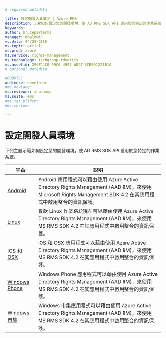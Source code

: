 ```yaml
---
# required metadata

title: 設定開發人員環境 | Azure RMS
description: 示範如何設定您的開發環境，使 AD RMS SDK API 適用於您特定的作業系統。
keywords:
author: bruceperlerms
manager: mbaldwin
ms.date: 04/28/2016
ms.topic: article
ms.prod: azure
ms.service: rights-management
ms.technology: techgroup-identity
ms.assetid: 296FC4C0-99C6-4997-AD97-5CEE01221B1A
# optional metadata

#ROBOTS:
audience: developer
#ms.devlang:
ms.reviewer: shubhamp
ms.suite: ems
#ms.tgt_pltfrm:
#ms.custom:

---
```


# 設定開發人員環境

下列主題示範如何設定您的開發環境，使 AD RMS SDK API 適用於您特定的作業系統。

|平台 | 說明|
|------|------------|
|[Android](android-sdk.md)| Android 應用程式可以藉由使用 Azure Active Directory Rights Management (AAD RM)，來使用 Microsoft Rights Management SDK 4.2 在其應用程式中啟用整合的資訊保護。|
|[Linux](linux-setup.md)|數款 Linux 作業系統現在可以藉由使用 Azure Active Directory Rights Management (AAD RM)，來使用 MS RMS SDK 4.2 在其應用程式中啟用整合的資訊保護。|
|[iOS 和 OSX](ios-sdk.md)|iOS 和 OSX 應用程式可以藉由使用 Azure Active Directory Rights Management (AAD RM)，來使用 MS RMS SDK 4.2 在其應用程式中啟用整合的資訊保護。|
|[Windows Phone](windows-phone-apps.md)|Windows Phone 應用程式可以藉由使用 Azure Active Directory Rights Management (AAD RM)，來使用 MS RMS SDK 4.2 在其應用程式中啟用整合的資訊保護。|
|[Windows 市集](winrt-sdk.md)|Windows 市集應用程式可以藉由使用 Azure Active Directory Rights Management (AAD RM)，來使用 MS RMS SDK 4.2 在其應用程式中啟用整合的資訊保護。|

 

 

 


<!--HONumber=Apr16_HO4-->


